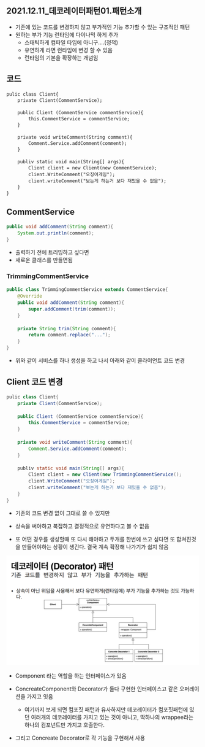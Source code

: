 ## 2021.12.11_데코레이터패턴01.패턴소개

- 기존에 있는 코드를 변경하지 않고 부가적인 기능 추가할 수 있는 구조적인 패턴
- 원하는 부가 기능 런타임에 다이나믹 하게 추가
  - 스태틱하게 컴파일 타임에 아니구....(정적)
  - 유연하게 라면 런타임에 변경 할 수 있음
  - 런타임의 기본을 확장하는 개념임 

## 코드 

```33java
pulic class Client{
    private Client(CommentService);
    
    public Client (CommentService commentService){
        this.CommentService = commentService;
    }
    
    private void writeComment(String comment){
		Comment.Service.addComment(comment);
    }
    
    publiv static void main(String[] args){
		Client client = new Client(new CommentService);
        client.WriteComment("오징어게임");
        client.writeComment("보는게 하는거 보다 재밌을 수 없음");
    }
}
```

## CommentService

```java
public void addComment(String comment){
    System.out.println(comment);
}
```

- 출력하기 전에 트리밍하고 싶다면
- 새로운 클래스를 만들면됨

### TrimmingCommentService 

```java
public class TrimmingCommentService extends CommentService{
    @Override
    public void addComment(String comment){
		super.addComment(trim(comment));
    }
    
    private String trim(String comment){
		return comment.replace("...");
    }
}
```

- 위와 같이 서비스를 하나 생성을 하고 나서 아래와 같이 클라이언트 코드 변경

## Client 코드 변경

```java
pulic class Client{
    private Client(CommentService);
    
    public Client (CommentService commentService){
        this.CommentService = commentService;
    }
    
    private void writeComment(String comment){
		Comment.Service.addComment(comment);
    }
    
    publiv static void main(String[] args){
		Client client = new Client(new TrimmingCommentService();
        client.WriteComment("오징어게임");
        client.writeComment("보는게 하는거 보다 재밌을 수 없음");
    }
} 
```

- 기존의 코드 변경 없이 그대로 쓸 수 있지만 
- 상속을 써야하고 복잡하고 결정적으로 유연하다고 볼 수 없음

- 또 어떤 경우를 생성할때 또 다시 해야하고 두개를 한번에 쓰고 싶다면 또 합쳐진것을 만들어야하는 상황이 생긴다. 결국 계속 확장해 나가기가 쉽지 않음

![image-20211211135156199](2021.12.11_데코레이터패턴01.패턴소개.assets/image-20211211135156199.png)

- Component 라는 역할을 하는 인터페이스가 있음
- ConcreateComponent와 Decorator가 둘다 구현한 인터페이스고 같은 오퍼레이션을 가지고 잇음
  - 여기까지 보게 되면 컴포짓 패턴과 유사하지만 데코레이터가 컴포짓패턴에 있던 여러개의 데코레이터를 가지고 있는 것이 아니고, 딱하나의 wrappee라는 하나의 컴포넌트만 가지고 호출한다.

- 그리고 Concreate Decorator로 각 기능을 구현해서 사용

